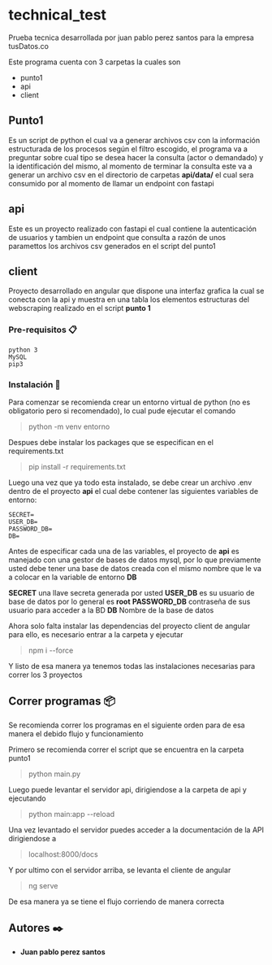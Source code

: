 # technical_test
Prueba tecnica desarrollada por juan pablo perez santos para la empresa tusDatos.co

Este programa cuenta con 3 carpetas la cuales son

* punto1
* api
* client

## Punto1
Es un script de python el cual va a generar archivos csv con la información estructurada de los procesos según el filtro escogido,
el programa va a preguntar sobre cual tipo se desea hacer la consulta (actor o demandado) y la identificación del mismo, al momento
de terminar la consulta este va a generar un archivo csv en el directorio de carpetas **api/data/** el cual sera consumido por al momento
de llamar un endpoint con fastapi

## api
Este es un proyecto realizado con fastapi el cual contiene la autenticación de usuarios y tambien un endpoint que consulta a razón de unos paramettos
los archivos csv generados en el script del punto1 

## client
Proyecto desarrollado en angular que dispone una interfaz grafica la cual se conecta con la api y muestra en una tabla los elementos
estructuras del webscraping realizado en el script **punto 1**

### Pre-requisitos 📋

```
python 3 
MySQL
pip3
```

### Instalación 🚀

Para comenzar se recomienda crear un entorno virtual de python (no es obligatorio pero si recomendado), lo cual pude ejecutar el comando

> python -m venv entorno

Despues debe instalar los packages que se especifican en el requirements.txt

> pip install -r requirements.txt

Luego una vez que ya todo esta instalado, se debe crear un archivo .env dentro de el proyecto **api** el cual debe contener las siguientes
variables de entorno:

```
SECRET=
USER_DB=
PASSWORD_DB=
DB=
```
Antes de especificar cada una de las variables, el proyecto de **api** es manejado con una gestor de bases de datos mysql, por lo que previamente
usted debe tener una base de datos creada con el mismo nombre que le va a colocar en la variable de entorno **DB**

**SECRET** una llave secreta generada por usted
**USER_DB** es su usuario de base de datos por lo general es **root**
**PASSWORD_DB** contraseña de sus usuario para acceder a la BD
**DB** Nombre de la base de datos

Ahora solo falta instalar las dependencias del proyecto client de angular para ello, es necesario entrar a la carpeta y ejecutar 

> npm i --force

Y listo de esa manera ya tenemos todas las instalaciones necesarias para correr los 3 proyectos

## Correr programas 📦

Se recomienda correr los programas en el siguiente orden para de esa manera el debido flujo y funcionamiento

Primero se recomienda correr el script que se encuentra en la carpeta punto1 

> python main.py

Luego puede levantar el servidor api, dirigiendose a la carpeta de api y ejecutando

> python main:app --reload

Una vez levantado el servidor puedes acceder a la documentación de la API dirigiendose a

> localhost:8000/docs

Y por ultimo con el servidor arriba, se levanta el cliente de angular

> ng serve

De esa manera ya se tiene el flujo corriendo de manera correcta

## Autores ✒️

* **Juan pablo perez santos**
